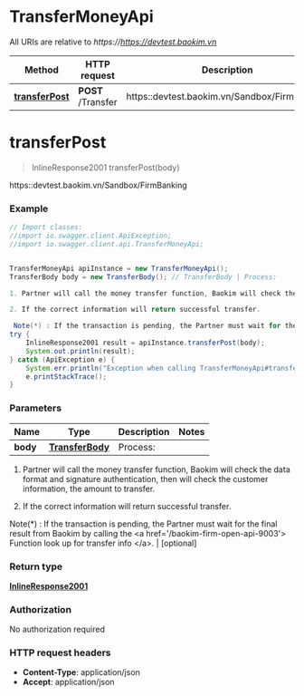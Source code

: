 # TransferMoneyApi

All URIs are relative to *https://https://devtest.baokim.vn*

Method | HTTP request | Description
------------- | ------------- | -------------
[**transferPost**](TransferMoneyApi.md#transferPost) | **POST** /Transfer | https::devtest.baokim.vn/Sandbox/FirmBanking

<a name="transferPost"></a>
# **transferPost**
> InlineResponse2001 transferPost(body)

https::devtest.baokim.vn/Sandbox/FirmBanking

### Example
```java
// Import classes:
//import io.swagger.client.ApiException;
//import io.swagger.client.api.TransferMoneyApi;


TransferMoneyApi apiInstance = new TransferMoneyApi();
TransferBody body = new TransferBody(); // TransferBody | Process:

1. Partner will call the money transfer function, Baokim will check the data format and signature authentication, then will check the customer information, the amount to transfer.

2. If the correct information will return successful transfer. 

 Note(*) : If the transaction is pending, the Partner must wait for the final result from Baokim by calling the <a href='/baokim-firm-open-api-9003'> Function look up for transfer info </a>.
try {
    InlineResponse2001 result = apiInstance.transferPost(body);
    System.out.println(result);
} catch (ApiException e) {
    System.err.println("Exception when calling TransferMoneyApi#transferPost");
    e.printStackTrace();
}
```

### Parameters

Name | Type | Description  | Notes
------------- | ------------- | ------------- | -------------
 **body** | [**TransferBody**](TransferBody.md)| Process:

1. Partner will call the money transfer function, Baokim will check the data format and signature authentication, then will check the customer information, the amount to transfer.

2. If the correct information will return successful transfer. 

 Note(*) : If the transaction is pending, the Partner must wait for the final result from Baokim by calling the &lt;a href&#x3D;&#x27;/baokim-firm-open-api-9003&#x27;&gt; Function look up for transfer info &lt;/a&gt;. | [optional]

### Return type

[**InlineResponse2001**](InlineResponse2001.md)

### Authorization

No authorization required

### HTTP request headers

 - **Content-Type**: application/json
 - **Accept**: application/json

